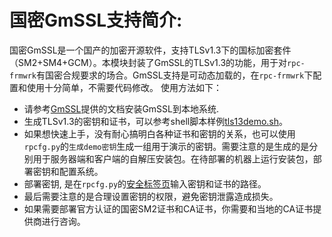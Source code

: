 # 国密GmSSL支持简介:
国密GmSSL是一个国产的加密开源软件，支持TLSv1.3下的国标加密套件（SM2+SM4+GCM）。本模块封装了GmSSL的TLSv1.3的功能，用于对`rpc-frmwrk`有国密合规要求的场合。GmSSL支持是可动态加载的，在`rpc-frmwrk`下配置和使用十分简单，不需要代码修改。
使用方法如下：
 * 请参考[GmSSL](https://github.com/guanzhi/GmSSL)提供的文档安装GmSSL到本地系统.
 * 生成TLSv1.3的密钥和证书，可以参考shell脚本样例[tls13demo.sh](https://github.com/guanzhi/GmSSL/blob/master/demos/scripts/tls13demo.sh)。
 * 如果想快速上手，没有耐心搞明白各种证书和密钥的关系，也可以使用`rpcfg.py`的`生成demo密钥`生成一组用于演示的密钥。需要注意的是生成的是分别用于服务器端和客户端的自解压安装包。在待部署的机器上运行安装包，部署密钥和配置系统。
 * 部署密钥, 是在`rpcfg.py`的[安全标签页](https://github.com/zhiming99/rpc-frmwrk/blob/master/pics/rpcfg2.png)输入密钥和证书的路径。
 * 最后需要注意的是合理设置密钥的权限，避免密钥泄露造成损失。
 * 如果需要部署官方认证的国密SM2证书和CA证书，你需要和当地的CA证书提供商进行咨询。